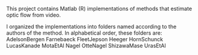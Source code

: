 This project contains Matlab (R) implementations of methods that estimate optic flow from video.

I organized the implementations into folders named according to the authors of the method. In alphabetical order, these folders are:
AdelsonBergen
Farnebaeck
FleetJepson
Heeger
HornSchunck
LucasKanade
MotaEtAl
Nagel
OtteNagel
ShizawaMase
UrasEtAl